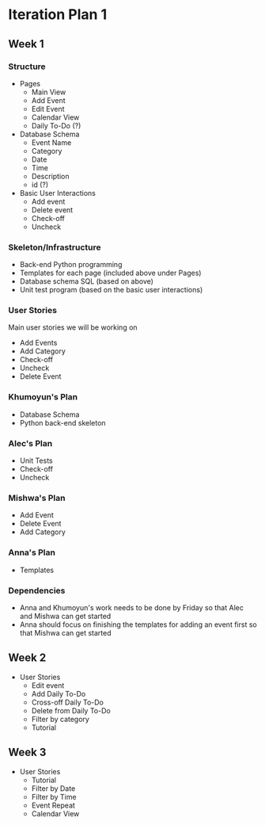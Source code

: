 # Iteration Plan 1

## Week 1

### Structure

- Pages
  - Main View
  - Add Event
  - Edit Event
  - Calendar View
  - Daily To-Do (?)
- Database Schema
  - Event Name
  - Category
  - Date
  - Time
  - Description
  - id (?)
- Basic User Interactions
  - Add event
  - Delete event
  - Check-off
  - Uncheck

### Skeleton/Infrastructure

- Back-end Python programming
- Templates for each page (included above under Pages)
- Database schema SQL (based on above)
- Unit test program (based on the basic user interactions)

### User Stories
Main user stories we will be working on
- Add Events
- Add Category
- Check-off
- Uncheck
- Delete Event

### Khumoyun's Plan
- Database Schema
- Python back-end skeleton

### Alec's Plan
- Unit Tests
- Check-off
- Uncheck

### Mishwa's Plan
- Add Event
- Delete Event
- Add Category

### Anna's Plan
- Templates

### Dependencies
- Anna and Khumoyun's work needs to be done by Friday so that Alec and Mishwa can get started
- Anna should focus on finishing the templates for adding an event first so that Mishwa can get started

## Week 2

- User Stories
  - Edit event
  - Add Daily To-Do
  - Cross-off Daily To-Do
  - Delete from Daily To-Do
  - Filter by category
  - Tutorial

## Week 3 

- User Stories
  - Tutorial 
  - Filter by Date
  - Filter by Time
  - Event Repeat
  - Calendar View


